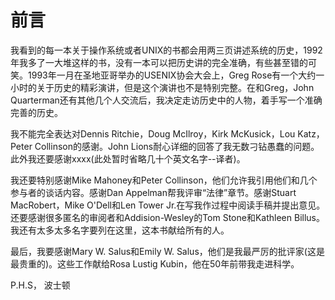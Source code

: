 # 前言

我看到的每一本关于操作系统或者UNIX的书都会用两三页讲述系统的历史，1992年我多了一大堆这样的书，没有一本可以把历史讲的完全准确，有些甚至错的可笑。1993年一月在圣地亚哥举办的USENIX协会大会上，Greg Rose有一个大约一小时的关于历史的精彩演讲，但是这个演讲也不是特别完整。在和Greg，John Quarterman还有其他几个人交流后，我决定走访历史中的人物，着手写一个准确完善的历史。

我不能完全表达对Dennis Ritchie，Doug McIlroy，Kirk McKusick，Lou Katz，Peter Collinson的感谢。John Lions耐心详细的回答了我无数刁钻愚蠢的问题。此外我还要感谢xxxx(此处暂时省略几十个英文名字--译者)。

我还要特别感谢Mike Mahoney和Peter Collinson，他们允许我引用他们和几个参与者的谈话内容。感谢Dan Appelman帮我评审“法律”章节。感谢Stuart MacRobert，Mike O'Dell和Len Tower Jr.在写我作过程中阅读手稿并提出意见。还要感谢很多匿名的审阅者和Addision-Wesley的Tom Stone和Kathleen Billus。我还有太多太多名字要列在这里，这本书献给所有的人。

最后，我要感谢Mary W. Salus和Emily W. Salus，他们是我最严厉的批评家(这是最贵重的)。这些工作献给Rosa Lustig Kubin，他在50年前带我走进科学。

P.H.S， 波士顿
